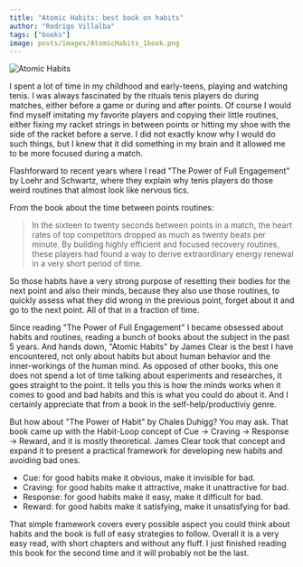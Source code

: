 ```yaml
---
title: "Atomic Habits: best book on habits"
author: "Rodrigo Villalba"
tags: ["books"]
image: posts/images/AtomicHabits_1book.png
---
```


![Atomic Habits](/posts/images/AtomicHabits_1book.png)

I spent a lot of time in my childhood and early-teens, playing and watching tenis. I was always fascinated by the rituals tenis players do during matches, either before a game or during and after points. Of course I would find myself imitating my favorite players and copying their little routines, either fixing my racket strings in between points or hitting my shoe with the side of the racket before a serve. I did not exactly know why I would do such things, but I knew that it did something in my brain and it allowed me to be more focused during a match.

Flashforward to recent years where I read "The Power of Full Engagement" by Loehr and Schwartz, where they explain why tenis players do those weird routines that almost look like nervous tics.

From the book about the time between points routines:

> In the sixteen to twenty seconds between points in a match, the heart rates of top competitors dropped as much as twenty beats per minute. By building highly efficient and focused recovery routines, these players had found a way to derive extraordinary energy renewal in a very short period of time.

So those habits have a very strong purpose of resetting their bodies for the next point and also their minds, because they also use those routines, to quickly assess what they did wrong in the previous point, forget about it and go to the next point. All of that in a fraction of time.

Since reading "The Power of Full Engagement" I became obsessed about habits and routines, reading a bunch of books about the subject in the past 5 years. And hands down, "Atomic Habits" by James Clear is the best I have encountered, not only about habits but about human behavior and the inner-workings of the human mind. As opposed of other books, this one does not spend a lot of time talking about experiments and researches, it goes straight to the point. It tells you this is how the minds works when it comes to good and bad habits and this is what you could do about it. And I certainly appreciate that from a book in the self-help/productiviy genre.

But how about "The Power of Habit" by Chales Duhigg? You may ask. That book came up with the Habit-Loop concept of Cue -> Craving -> Response -> Reward, and it is mostly theoretical. James Clear took that concept and expand it to present a practical framework for developing new habits and avoiding bad ones.

- Cue: for good habits make it obvious, make it invisible for bad.
- Craving: for good habits make it attractive, make it unattractive for bad.
- Response: for good habits make it easy, make it difficult for bad.
- Reward: for good habits make it satisfying, make it unsatisfying for bad.

That simple framework covers every possible aspect you could think about habits and the book is full of easy strategies to follow. Overall it is a very easy read, with short chapters and without any fluff. I just finished reading this book for the second time and it will probably not be the last.
